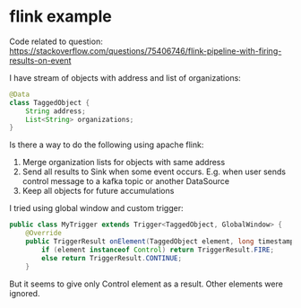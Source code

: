 # flink example

Code related to question: https://stackoverflow.com/questions/75406746/flink-pipeline-with-firing-results-on-event

I have stream of objects with address and list of organizations:
```java
@Data
class TaggedObject {
    String address;
    List<String> organizations;
}
```
Is there a way to do the following using apache flink:
1. Merge organization lists for objects with same address
2. Send all results to Sink when some event occurs. E.g. when user sends control message to a kafka topic or another DataSource
3. Keep all objects for future accumulations 

I tried using global window and custom trigger:
```java
public class MyTrigger extends Trigger<TaggedObject, GlobalWindow> {
    @Override
    public TriggerResult onElement(TaggedObject element, long timestamp, GlobalWindow window, TriggerContext ctx) throws Exception {
        if (element instanceof Control) return TriggerResult.FIRE;
        else return TriggerResult.CONTINUE;
    }

```
But it seems to give only Control element as a result. Other elements were ignored.
